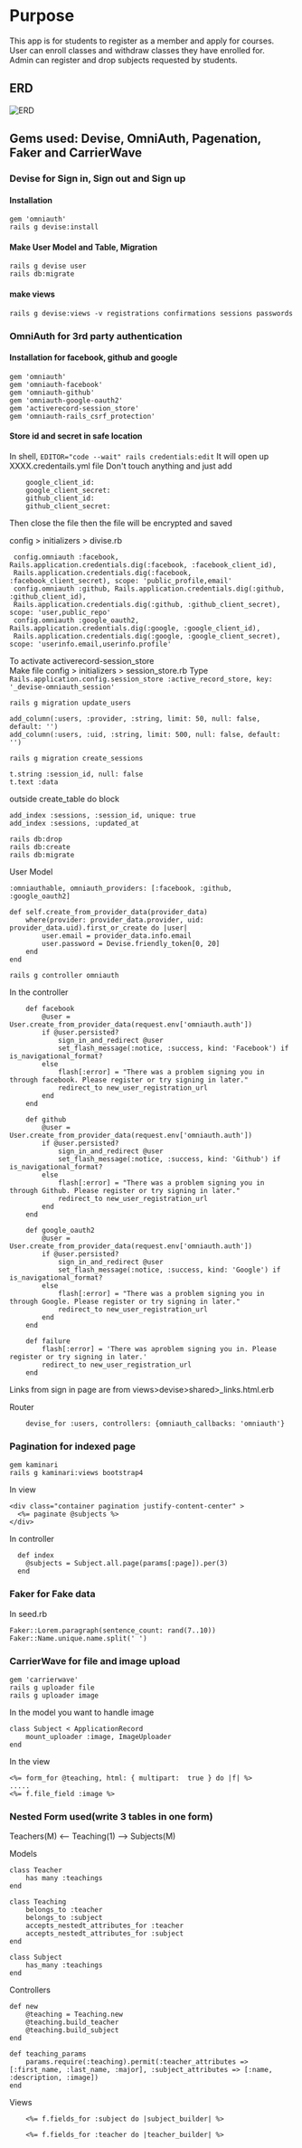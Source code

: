 # Purpose
This app is for students to register as a member and apply for courses.<br/>
User can enroll classes and withdraw classes they have enrolled for.<br/>
Admin can register and drop subjects requested by students.<br/>

## ERD
![ERD](../main/ERD.JPG)


## Gems used: Devise, OmniAuth, Pagenation, Faker and CarrierWave

### Devise for Sign in, Sign out and Sign up
#### Installation
`gem 'omniauth'`<br> 
`rails g devise:install`<br>
#### Make User Model and Table, Migration<br> 
`rails g devise user`<br> 
`rails db:migrate`<br> 
#### make views
`rails g devise:views -v registrations confirmations sessions passwords`

### OmniAuth for 3rd party authentication
#### Installation for facebook, github and google
`gem 'omniauth'`<br> 
`gem 'omniauth-facebook'`<br> 
`gem 'omniauth-github'`<br> 
`gem 'omniauth-google-oauth2'`<br> 
`gem 'activerecord-session_store'`<br> 
`gem 'omniauth-rails_csrf_protection'`<br> 

#### Store id and secret in safe location
In shell, `EDITOR="code --wait" rails credentials:edit`
It will open up XXXX.credentails.yml file
Don't touch anything and just add
```
    google_client_id:
    google_client_secret:
    github_client_id:
    github_client_secret:
```

Then close the file then the file will be encrypted and saved<br>

config > initializers > divise.rb
```
 config.omniauth :facebook, Rails.application.credentials.dig(:facebook, :facebook_client_id),
 Rails.application.credentials.dig(:facebook, :facebook_client_secret), scope: 'public_profile,email'
 config.omniauth :github, Rails.application.credentials.dig(:github, :github_client_id),
 Rails.application.credentials.dig(:github, :github_client_secret), scope: 'user,public_repo'
 config.omniauth :google_oauth2, Rails.application.credentials.dig(:google, :google_client_id),
 Rails.application.credentials.dig(:google, :google_client_secret), scope: 'userinfo.email,userinfo.profile' 
```

To activate activerecord-session_store<br>
Make file config > initializers > session_store.rb
Type 
`Rails.application.config.session_store :active_record_store, key: '_devise-omniauth_session'`

`rails g migration update_users`
```
add_column(:users, :provider, :string, limit: 50, null: false, default: '')
add_column(:users, :uid, :string, limit: 500, null: false, default: '')
```

`rails g migration create_sessions`
```
t.string :session_id, null: false
t.text :data
```

outside create_table do block
```
add_index :sessions, :session_id, unique: true
add_index :sessions, :updated_at
```

`rails db:drop`<br>
`rails db:create`<br>
`rails db:migrate`<br>

User Model
```
:omniauthable, omniauth_providers: [:facebook, :github, :google_oauth2]
```

```
def self.create_from_provider_data(provider_data)
	where(provider: provider_data.provider, uid: provider_data.uid).first_or_create do |user|
		user.email = provider_data.info.email
		user.password = Devise.friendly_token[0, 20]
	end	
end
```

`rails g controller omniauth`

In the controller
```
    def facebook
        @user = User.create_from_provider_data(request.env['omniauth.auth'])
        if @user.persisted?
            sign_in_and_redirect @user
            set_flash_message(:notice, :success, kind: 'Facebook') if is_navigational_format?
        else
            flash[:error] = "There was a problem signing you in through facebook. Please register or try signing in later."
            redirect_to new_user_registration_url
        end
    end

    def github
        @user = User.create_from_provider_data(request.env['omniauth.auth'])
        if @user.persisted?
            sign_in_and_redirect @user
            set_flash_message(:notice, :success, kind: 'Github') if is_navigational_format?
        else
            flash[:error] = "There was a problem signing you in through Github. Please register or try signing in later."
            redirect_to new_user_registration_url
        end
    end

    def google_oauth2
        @user = User.create_from_provider_data(request.env['omniauth.auth'])
        if @user.persisted?
            sign_in_and_redirect @user
            set_flash_message(:notice, :success, kind: 'Google') if is_navigational_format?
        else
            flash[:error] = "There was a problem signing you in through Google. Please register or try signing in later."
            redirect_to new_user_registration_url
        end
    end
	
	def failure
        flash[:error] = 'There was aproblem signing you in. Please register or try signing in later.'
        redirect_to new_user_registration_url
    end
```

Links from sign in page are from views>devise>shared>_links.html.erb	

Router
```
	devise_for :users, controllers: {omniauth_callbacks: 'omniauth'}
```

### Pagination for indexed page
`gem kaminari`<br>
`rails g kaminari:views bootstrap4`<br>

In view 
```
<div class="container pagination justify-content-center" >
  <%= paginate @subjects %>
</div>
```

In controller 
```
  def index
    @subjects = Subject.all.page(params[:page]).per(3)
  end
```

### Faker for Fake data
In seed.rb
```
Faker::Lorem.paragraph(sentence_count: rand(7..10))
Faker::Name.unique.name.split(' ')
```

### CarrierWave for file and image upload
`gem 'carrierwave'`<br>
`rails g uploader file`<br>
`rails g uploader image`<br>


In the model you want to handle image
```
class Subject < ApplicationRecord
    mount_uploader :image, ImageUploader
end
```

In the view
```
<%= form_for @teaching, html: { multipart:  true } do |f| %>
.....
<%= f.file_field :image %>
```

### Nested Form used(write 3 tables in one form)
Teachers(M)   <-- Teaching(1) --> Subjects(M)<br>

Models
```
class Teacher 
    has many :teachings
end

class Teaching 
    belongs_to :teacher
    belongs_to :subject
    accepts_nestedt_attributes_for :teacher
    accepts_nestedt_attributes_for :subject
end    

class Subject
    has_many :teachings
end
```

Controllers
```
def new
    @teaching = Teaching.new
    @teaching.build_teacher
    @teaching.build_subject
end

def teaching_params
    params.require(:teaching).permit(:teacher_attributes => [:first_name, :last_name, :major], :subject_attributes => [:name, :description, :image])
end
```

Views
```
    <%= f.fields_for :subject do |subject_builder| %>

    <%= f.fields_for :teacher do |teacher_builder| %>
```








